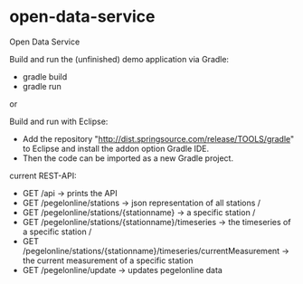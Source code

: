 ﻿open-data-service
=================

Open Data Service


Build and run the (unfinished) demo application via Gradle:
* gradle build
* gradle run

or

Build and run with Eclipse:
* Add the repository "http://dist.springsource.com/release/TOOLS/gradle" to Eclipse and install the addon option Gradle IDE.
* Then the code can be imported as a new Gradle project.


current REST-API:
* GET /api -> prints the API
* GET /pegelonline/stations -> json representation of all stations /
* GET /pegelonline/stations/{stationname} -> a specific station /
* GET /pegelonline/stations/{stationname}/timeseries -> the timeseries of a specific station /
* GET /pegelonline/stations/{stationname}/timeseries/currentMeasurement -> the current measurement of a specific station
* GET /pegelonline/update -> updates pegelonline data